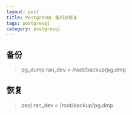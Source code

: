 ```yaml
---
layout: post
title: PostgreSQL 备份及恢复
tags: postgresql
category: postgresql
---
```


## 备份
>pg_dump ran_dev > /root/backup/pg.dmp

## 恢复
>psql ran_dev < /root/backup/pg.dmp